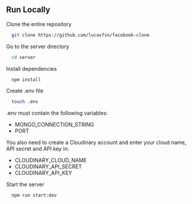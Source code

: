 ## Run Locally

Clone the entire repository

```bash
  git clone https://github.com/lucasfsn/facebook-clone
```

Go to the server directory

```bash
  cd server
```

Install dependencies

```bash
  npm install
```

Create .env file

```bash
  touch .env
```

.env must contain the following variables:

- MONGO_CONNECTION_STRING
- PORT

You also need to create a Cloudinary account and enter your cloud name, API secret and API key in:

- CLOUDINARY_CLOUD_NAME
- CLOUDINARY_API_SECRET
- CLOUDINARY_API_KEY

Start the server

```bash
  npm run start:dev
```
